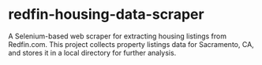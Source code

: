 # redfin-housing-data-scraper
A Selenium-based web scraper for extracting housing listings from Redfin.com. This project collects property listings data for Sacramento, CA, and stores it in a local directory for further analysis.
